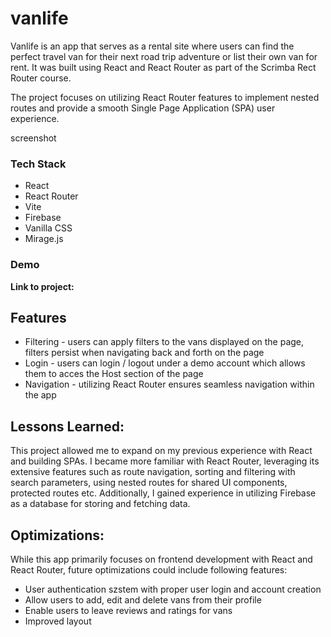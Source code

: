# vanlife
Vanlife is an app that serves as a rental site where users can find the perfect travel van for their next road trip adventure or list their own van for rent. It was built using React and React Router as part of the Scrimba Rect Router course.

The project focuses on utilizing React Router features to implement nested routes and provide a smooth Single Page Application (SPA) user experience.

screenshot

### Tech Stack
+ React
+ React Router
+ Vite
+ Firebase
+ Vanilla CSS
+ Mirage.js

### Demo
**Link to project:**

## Features
+ Filtering - users can apply filters to the vans displayed on the page, filters persist when navigating back and forth on the page
+ Login - users can login / logout under a demo account which allows them to acces the Host section of the page
+ Navigation - utilizing React Router ensures seamless navigation within the app

## Lessons Learned:
This project allowed me to expand on my previous experience with React and building SPAs. I became more familiar with React Router, leveraging its extensive features such as route navigation, sorting and filtering with search parameters, using nested routes for shared UI components, protected routes etc. Additionally, I gained experience in utilizing Firebase as a database for storing and fetching data.

## Optimizations:
While this app primarily focuses on frontend development with React and React Router, future optimizations could include following features:
+ User authentication szstem with proper user login and account creation
+ Allow users to add, edit and delete vans from their profile
+ Enable users to leave reviews and ratings for vans
+ Improved layout